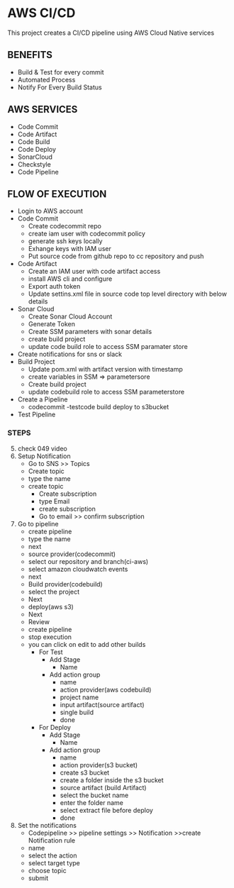 # AWS CI/CD

This project creates a CI/CD pipeline using AWS Cloud Native services

## BENEFITS

- Build & Test for every commit
- Automated Process
- Notify For Every Build Status

## AWS SERVICES

- Code Commit
- Code Artifact
- Code Build
- Code Deploy
- SonarCloud
- Checkstyle
- Code Pipeline

## FLOW OF EXECUTION

- Login to AWS account
- Code Commit
  - Create codecommit repo
  - create iam user with codecommit policy
  - generate ssh keys locally
  - Exhange keys with IAM user
  - Put source code from github repo to cc repository and push
- Code Artifact
  - Create an IAM user with code artifact access
  - install AWS cli and configure
  - Export auth token
  - Update settins.xml file in source code top level directory with below details
- Sonar Cloud
  - Create Sonar Cloud Account
  - Generate Token
  - Create SSM parameters with sonar details
  - create build project
  - update code build role to access SSM paramater store
- Create notifications for sns or slack
- Build Project
  - Update pom.xml with artifact version with timestamp
  - create variables in SSM => parametersore
  - Create build project
  - update codebuild role to access SSM parameterstore
- Create a Pipeline
  - codecommit
    -testcode build
    deploy to s3bucket
- Test Pipeline

### STEPS

5. check 049 video
6. Setup Notification
   - Go to SNS >> Topics
   - Create topic
   - type the name
   - create topic
     - Create subscription
     - type Email
     - create subscription
     - Go to email >> confirm subscription
7. Go to pipeline
   - create pipeline
   - type the name
   - next
   - source provider(codecommit)
   - select our repository and branch(ci-aws)
   - select amazon cloudwatch events
   - next
   - Build provider(codebuild)
   - select the project
   - Next
   - deploy(aws s3)
   - Next
   - Review
   - create pipeline
   - stop execution
   - you can click on edit to add other builds
     - For Test
       - Add Stage
         - Name
       - Add action group
         - name
         - action provider(aws codebuild)
         - project name
         - input artifact(source artifact)
         - single build
         - done
     - For Deploy
       - Add Stage
         - Name
       - Add action group
         - name
         - action provider(s3 bucket)
         - create s3 bucket
         - create a folder inside the s3 bucket
         - source artifact (build Artifact)
         - select the bucket name
         - enter the folder name
         - select extract file before deploy
         - done
8. Set the notifications
   - Codepipeline >> pipeline settings >> Notification >>create Notification rule
   - name
   - select the action
   - select target type
   - choose topic
   - submit
